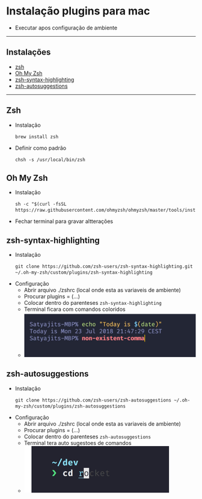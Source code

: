 # Instalação plugins para mac
- Executar apos configuração de ambiente


***
## Instalações
- [zsh](./Plugins.md#zsh)
- [Oh My Zsh](./Plugins.md#Oh-My-Zsh)
- [zsh-syntax-highlighting](./Plugins.md#zsh-syntax-highlighting)
- [zsh-autosuggestions](./Plugins.md#zsh-autosuggestions)
***
## Zsh
- Instalação
    ```
    brew install zsh
    ```
- Definir como padrão
    ```
    chsh -s /usr/local/bin/zsh
    ```
## Oh My Zsh
- Instalação
    ```
    sh -c "$(curl -fsSL https://raw.githubusercontent.com/ohmyzsh/ohmyzsh/master/tools/install.sh)"
    ```
- Fechar terminal para gravar altterações
## zsh-syntax-highlighting
- Instalação
    ```
    git clone https://github.com/zsh-users/zsh-syntax-highlighting.git ~/.oh-my-zsh/custom/plugins/zsh-syntax-highlighting
    ```
- Configuração
    - Abrir arquivo ./zshrc (local onde esta as variaveis de ambiente)
    - Procurar plugins = (...)
    - Colocar dentro do parenteses `zsh-syntax-highlighting`
    - Terminal ficara com comandos coloridos 
    - ![](../Img/zsh-syntax-highlighting.png)
## zsh-autosuggestions
- Instalação
    ```
    git clone https://github.com/zsh-users/zsh-autosuggestions ~/.oh-my-zsh/custom/plugins/zsh-autosuggestions
    ```
- Configuração
    - Abrir arquivo ./zshrc (local onde esta as variaveis de ambiente)
    - Procurar plugins = (...)
    - Colocar dentro do parenteses `zsh-autosuggestions`
    - Terminal tera auto sugestoes de comandos
    - ![](../Img/zsh-autosuggestions.png)



